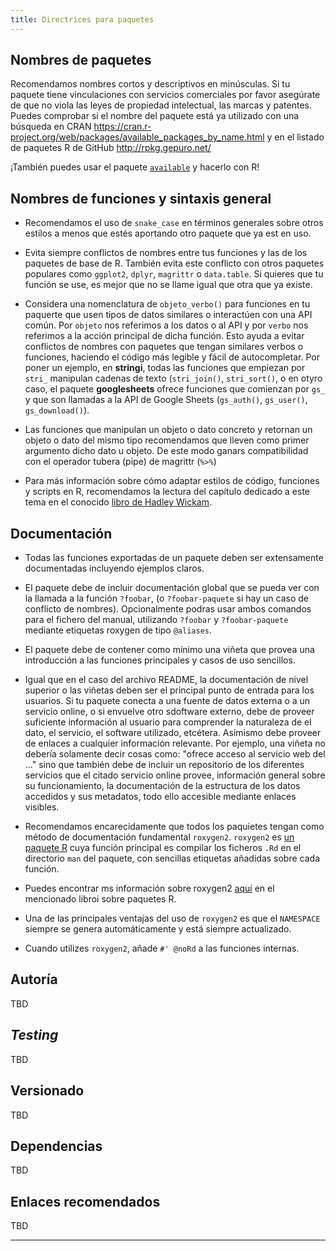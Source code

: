```yaml
---
title: Directrices para paquetes
---
```


## Nombres de paquetes

Recomendamos nombres cortos y descriptivos en minúsculas. Si tu paquete tiene vinculaciones con servicios comerciales por favor asegúrate de que no viola las leyes de propiedad intelectual, las marcas y patentes. Puedes comprobar si el nombre del paquete está ya utilizado con una búsqueda en CRAN https://cran.r-project.org/web/packages/available_packages_by_name.html y en el listado de paquetes R de GitHub http://rpkg.gepuro.net/

¡También puedes usar el paquete [`available`](https://github.com/ropenscilabs/available) y hacerlo con R!

## Nombres de funciones y sintaxis general


* Recomendamos el uso de `snake_case` en términos generales sobre otros estilos a menos que estés aportando otro paquete que ya est en uso.

* Evita siempre conflictos de nombres entre tus funciones y las de los paquetes de base de R. También evita este conflicto con otros paquetes populares como `ggplot2`, `dplyr`, `magrittr` o `data.table`. Si quieres que tu función se use, es mejor que no se llame igual que otra que ya existe.

* Considera una nomenclatura de `objeto_verbo()` para funciones en tu paquerte que usen tipos de datos similares o interactúen con una API común. Por `objeto` nos referimos a los datos o al API y por `verbo` nos referimos a la acción principal de dicha función. Esto ayuda a evitar conflictos de nombres con paquetes que tengan similares verbos o funciones, haciendo el código más legible y fácil de autocompletar. Por poner un ejemplo, en **stringi**, todas las funciones que empiezan por `stri_` manipulan cadenas de texto (`stri_join()`, `stri_sort()`, o en otyro caso, el paquete **googlesheets** ofrece funciones que comienzan por `gs_` y que son llamadas a la API de Google Sheets (`gs_auth()`, `gs_user()`, `gs_download()`).

* Las funciones que manipulan un objeto o dato concreto y retornan un objeto o dato del mismo tipo recomendamos que lleven como primer argumento dicho dato u objeto. De este modo ganars compatibilidad con el operador tubera (pipe) de magrittr (`%>%`)

* Para más información sobre cómo adaptar estilos de código, funciones y scripts en R, recomendamos la lectura del capítulo dedicado a este tema en el conocido [libro de Hadley Wickam](http://r-pkgs.had.co.nz/r.html).

## Documentación


* Todas las funciones exportadas de un paquete deben ser extensamente documentadas incluyendo ejemplos claros.

* El paquete debe de incluir documentación global que se pueda ver con la llamada a la función `?foobar`, (o `?foobar-paquete` si hay un caso de conflicto de nombres). Opcionalmente podras usar ambos comandos para el fichero del manual, utilizando `?foobar` y `?foobar-paquete` mediante etiquetas roxygen de tipo `@aliases`.

* El paquete debe de contener como mínimo una viñeta que provea una introducción a las funciones principales y casos de uso sencillos.

* Igual que en el caso del archivo README, la documentación de nivel superior o las viñetas deben ser el principal punto de entrada para los usuarios. Si tu paquete conecta a una fuente de datos externa o a un servicio online, o si envuelve otro sdoftware externo, debe de proveer suficiente información al usuario para comprender la naturaleza de el dato, el servicio, el software utilizado, etcétera. Asímismo debe proveer de enlaces a cualquier información relevante.
Por ejemplo, una viñeta no debería solamente decir cosas como: "ofrece acceso al servicio web del ..." sino que también debe de incluir un repositorio de los diferentes servicios que el citado servicio online provee, información general sobre su funcionamiento, la documentación de la estructura de los datos accedidos y sus metadatos, todo ello accesible mediante enlaces visibles.                      

* Recomendamos encarecidamente que todos los paquietes tengan como método de documentación fundamental `roxygen2`.  `roxygen2` es [un paquete R](http://cran.r-project.org/web/packages/roxygen2/index.html) cuya función principal es compilar  los ficheros `.Rd` en el directorio `man` del paquete, con sencillas etiquetas añadidas sobre cada función.

* Puedes encontrar ms información sobre roxygen2 [aquí](http://r-pkgs.had.co.nz/man.html) en el mencionado libroi sobre paquetes R.

* Una de las principales ventajas del uso de `roxygen2`  es que el `NAMESPACE` siempre se genera automáticamente y está siempre actualizado.

* Cuando utilizes `roxygen2`, añade `#' @noRd` a las funciones internas.

## Autoría

TBD

## _Testing_

TBD

## Versionado

TBD

## Dependencias

TBD

## Enlaces recomendados

TBD

---
